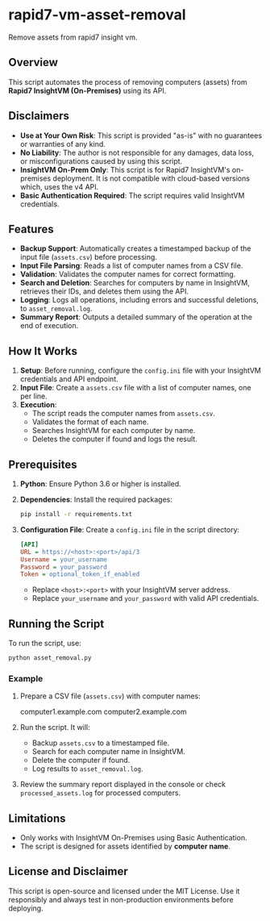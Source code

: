 # rapid7-vm-asset-removal

 Remove assets from rapid7 insight vm.

## Overview

This script automates the process of removing computers (assets) from **Rapid7 InsightVM (On-Premises)** using its API.

## Disclaimers

- **Use at Your Own Risk**: This script is provided "as-is" with no guarantees or warranties of any kind.
- **No Liability**: The author is not responsible for any damages, data loss, or misconfigurations caused by using this script.
- **InsightVM On-Prem Only**: This script is for Rapid7 InsightVM's on-premises deployment. It is not compatible with cloud-based versions which, uses the v4 API.
- **Basic Authentication Required**: The script requires valid InsightVM credentials.

## Features

- **Backup Support**: Automatically creates a timestamped backup of the input file (`assets.csv`) before processing.
- **Input File Parsing**: Reads a list of computer names from a CSV file.
- **Validation**: Validates the computer names for correct formatting.
- **Search and Deletion**: Searches for computers by name in InsightVM, retrieves their IDs, and deletes them using the API.
- **Logging**: Logs all operations, including errors and successful deletions, to `asset_removal.log`.
- **Summary Report**: Outputs a detailed summary of the operation at the end of execution.

## How It Works

1. **Setup**: Before running, configure the `config.ini` file with your InsightVM credentials and API endpoint.
2. **Input File**: Create a `assets.csv` file with a list of computer names, one per line.
3. **Execution**:
   - The script reads the computer names from `assets.csv`.
   - Validates the format of each name.
   - Searches InsightVM for each computer by name.
   - Deletes the computer if found and logs the result.

## Prerequisites

1. **Python**: Ensure Python 3.6 or higher is installed.
2. **Dependencies**: Install the required packages:

   ```bash
   pip install -r requirements.txt
   ```

3. **Configuration File**: Create a `config.ini` file in the script directory:

   ```ini
   [API]
   URL = https://<host>:<port>/api/3
   Username = your_username
   Password = your_password
   Token = optional_token_if_enabled
   ```

   - Replace `<host>:<port>` with your InsightVM server address.
   - Replace `your_username` and `your_password` with valid API credentials.

## Running the Script

To run the script, use:

```bash
python asset_removal.py
```

### Example

1. Prepare a CSV file (`assets.csv`) with computer names:

    computer1.example.com
    computer2.example.com

2. Run the script. It will:
   - Backup `assets.csv` to a timestamped file.
   - Search for each computer name in InsightVM.
   - Delete the computer if found.
   - Log results to `asset_removal.log`.

3. Review the summary report displayed in the console or check `processed_assets.log` for processed computers.

## Limitations

- Only works with InsightVM On-Premises using Basic Authentication.
- The script is designed for assets identified by **computer name**.

## License and Disclaimer

This script is open-source and licensed under the MIT License. Use it responsibly and always test in non-production environments before deploying.
